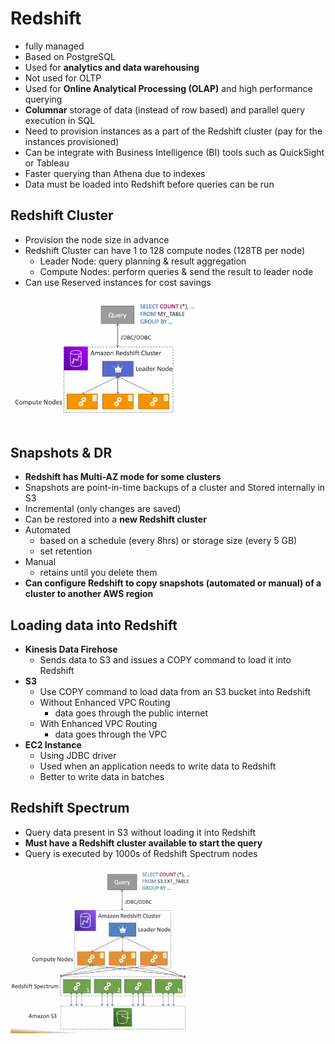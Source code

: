 # Redshift
- fully managed
- Based on PostgreSQL
- Used for **analytics and data warehousing**
- Not used for OLTP
- Used for **Online Analytical Processing (OLAP)** and high performance querying
- **Columnar** storage of data (instead of row based) and parallel query execution in SQL
- Need to provision instances as a part of the Redshift cluster (pay for the instances provisioned)
- Can be integrate with Business Intelligence (BI) tools such as QuickSight or Tableau
- Faster querying than Athena due to indexes
- Data must be loaded into Redshift before queries can be run

## Redshift Cluster
- Provision the node size in advance
- Redshift Cluster can have 1 to 128 compute nodes (128TB per node)
  - Leader Node: query planning & result aggregation
  - Compute Nodes: perform queries & send the result to leader node
- Can use Reserved instances for cost savings

<img src=./images/redshiftcluster.png width="300"/>

## Snapshots & DR
- **Redshift has Multi-AZ mode for some clusters**
- Snapshots are point-in-time backups of a cluster and Stored internally in S3
- Incremental (only changes are saved)
- Can be restored into a **new Redshift cluster**
- Automated
  - based on a schedule (every 8hrs) or storage size (every 5 GB)
  - set retention
- Manual
  - retains until you delete them
- **Can configure Redshift to copy snapshots (automated or manual) of a cluster to another AWS region**

## Loading data into Redshift
- **Kinesis Data Firehose**
  - Sends data to S3 and issues a COPY command to load it into Redshift
- **S3**
  - Use COPY command to load data from an S3 bucket into Redshift
  - Without Enhanced VPC Routing
    - data goes through the public internet
  - With Enhanced VPC Routing
    - data goes through the VPC
- **EC2 Instance**
  - Using JDBC driver
  - Used when an application needs to write data to Redshift
  - Better to write data in batches

## Redshift Spectrum
- Query data present in S3 without loading it into Redshift
- **Must have a Redshift cluster available to start the query**
- Query is executed by 1000s of Redshift Spectrum nodes

<img src=./images/redshiftspectrum.jpg width="300"/>

